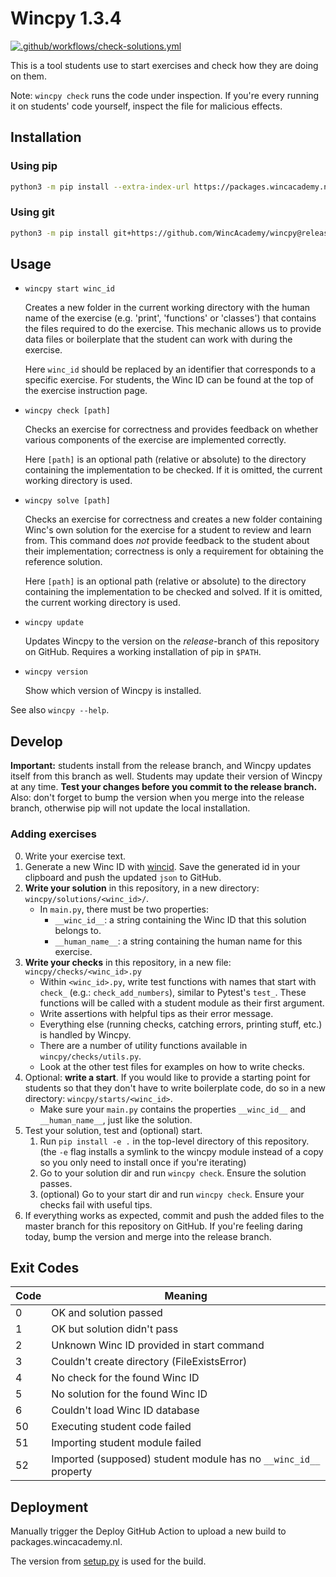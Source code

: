 # Wincpy 1.3.4

[![.github/workflows/check-solutions.yml](https://github.com/WincAcademy/wincpy/actions/workflows/check-solutions.yml/badge.svg?branch=master)](https://github.com/WincAcademy/wincpy/actions/workflows/check-solutions.yml)

This is a tool students use to start exercises and check how they are doing on
them.

Note: `wincpy check` runs the code under inspection. If you're every running it
on students' code yourself, inspect the file for malicious effects.

## Installation

### Using pip

```sh
python3 -m pip install --extra-index-url https://packages.wincacademy.nl wincpy --user
```

### Using git

```sh
python3 -m pip install git+https://github.com/WincAcademy/wincpy@release --user --upgrade
```


## Usage

- `wincpy start winc_id`

  Creates a new folder in the current working directory with the human name of
  the exercise (e.g. 'print', 'functions' or 'classes') that contains the files
  required to do the exercise. This mechanic allows us to provide data files or
  boilerplate that the student can work with during the exercise.

  Here `winc_id` should be replaced by an identifier that corresponds to a
  specific exercise. For students, the Winc ID can be found at the top of the
  exercise instruction page.

- `wincpy check [path]`

  Checks an exercise for correctness and provides feedback on whether various
  components of the exercise are implemented correctly.

  Here `[path]` is an optional path (relative or absolute) to the directory
  containing the implementation to be checked. If it is omitted, the current
  working directory is used.

- `wincpy solve [path]`

  Checks an exercise for correctness and creates a new folder containing Winc's
  own solution for the exercise for a student to review and learn from. This
  command does *not* provide feedback to the student about their
  implementation; correctness is only a requirement for obtaining the reference
  solution.

  Here `[path]` is an optional path (relative or absolute) to the directory
  containing the implementation to be checked and solved. If it is omitted, the
  current working directory is used.

- `wincpy update`

  Updates Wincpy to the version on the *release*-branch of this repository on
  GitHub. Requires a working installation of pip in `$PATH`.

- `wincpy version`

  Show which version of Wincpy is installed.

See also `wincpy --help`.

## Develop

**Important:** students install from the release branch, and Wincpy updates
itself from this branch as well. Students may update their version of Wincpy at
any time. **Test your changes before you commit to the release branch.** Also:
don't forget to bump the version when you merge into the release branch,
otherwise pip will not update the local installation.

### Adding exercises

0. Write your exercise text.
1. Generate a new Winc ID with [wincid](https://github.com/WincAcademy/wincid).
   Save the generated id in your clipboard and push the updated `json` to
   GitHub.
2. **Write your solution** in this repository, in a new directory:
   `wincpy/solutions/<winc_id>/`.
    - In `main.py`, there must be two properties:
        - `__winc_id__`: a string containing the Winc ID that this solution
          belongs to.
        - `__human_name__`: a string containing the human name for this
          exercise.
3. **Write your checks** in this repository, in a new file:
   `wincpy/checks/<winc_id>.py`
    - Within `<winc_id>.py`, write test functions with names that start with
      `check_` (e.g.: `check_add_numbers`), similar to Pytest's `test_`. These
      functions will be called with a student module as their first argument.
    - Write assertions with helpful tips as their error message.
    - Everything else (running checks, catching errors, printing stuff, etc.)
      is handled by Wincpy.
    - There are a number of utility functions available in `wincpy/checks/utils.py`.
    - Look at the other test files for examples on how to write checks.
4. Optional: **write a start**. If you would like to provide a starting point
   for students so that they don't have to write boilerplate code, do so in a
   new directory: `wincpy/starts/<winc_id>`.
   - Make sure your `main.py` contains the properties `__winc_id__` and
     `__human_name__`, just like the solution.
5. Test your solution, test and (optional) start.
    1. Run `pip install -e .` in the top-level directory of this repository.
       (the `-e` flag installs a symlink to the wincpy module instead of a copy
       so you only need to install once if you're iterating)
    2. Go to your solution dir and run `wincpy check`. Ensure the solution passes.
    3. (optional) Go to your start dir and run `wincpy check`. Ensure your
       checks fail with useful tips.
6. If everything works as expected, commit and push the added files to the
   master branch for this repository on GitHub. If you're feeling daring today,
   bump the version and merge into the release branch.

## Exit Codes

| Code | Meaning                                                          |
| ---- | ---------------------------------------------------------------- |
| 0    | OK and solution passed                                           |
| 1    | OK but solution didn't pass                                      |
| 2    | Unknown Winc ID provided in start command                        |
| 3    | Couldn't create directory (FileExistsError)                      |
| 4    | No check for the found Winc ID                                   |
| 5    | No solution for the found Winc ID                                |
| 6    | Couldn't load Winc ID database                                   |
| 50   | Executing student code failed                                    |
| 51   | Importing student module failed                                  |
| 52   | Imported (supposed) student module has no `__winc_id__` property |

## Deployment

Manually trigger the Deploy GitHub Action to upload a new build to
packages.wincacademy.nl.

The version from [setup.py](/setup.py) is used for the build.
